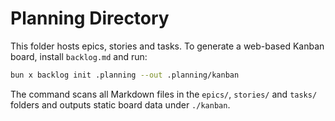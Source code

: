 # Planning Directory

This folder hosts epics, stories and tasks. To generate a web-based Kanban board, install `backlog.md` and run:

```bash
bun x backlog init .planning --out .planning/kanban
```

The command scans all Markdown files in the `epics/`, `stories/` and `tasks/` folders and outputs static board data under `./kanban`.
